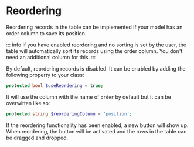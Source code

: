 # Reordering

Reordering records in the table can be implemented if your model has an order column to save its position.

::: info
If you have enabled reordering and no sorting is set by the user, the table will automatically sort its records using the order column. You don't need an additional column for this.
:::

By default, reordering records is disabled. It can be enabled by adding the following property to your class:

```php
protected bool $useReordering = true;
```

It will use the column with the name of `order` by default but it can be overwitten like so:

```php
protected string $reorderingColumn = 'position';
```

If the reordering functionality has been enabled, a new button will show up. When reordering, the button will be activated and the rows in the table can be dragged and dropped.
